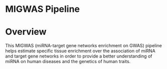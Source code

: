 # MIGWAS Pipeline
# **Overview**
This MIGWAS (miRNA-target gene networks enrichment on GWAS) pipeline helps estimate specific tissue enrichment over the association of miRNA and target gene networks in order to provide a better understanding of miRNA on human diseases and the genetics of human traits.

